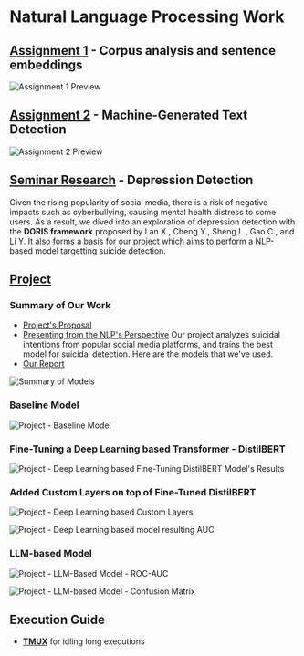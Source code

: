 # Natural Language Processing Work
## [Assignment 1](./Assignment%201/README.md) - Corpus analysis and sentence embeddings

![Assignment 1 Preview](asm1-preview.png)

## [Assignment 2](./Assignment%202/README.md) - Machine-Generated Text Detection

![Assignment 2 Preview](./Assignment%202/models_comparison.png)

## [Seminar Research](./Seminar%20Paper/Paper%20Presentation%20-%20Group%202.pdf) - Depression Detection
Given the rising popularity of social media, there is a risk of negative impacts such as cyberbullying, causing mental health distress to some users. As a result, we dived into an exploration of depression detection with the **DORIS framework** proposed by Lan X., Cheng Y., Sheng L., Gao C., and Li Y. It also forms a basis for our project which aims to perform a NLP-based model targetting suicide detection.

## [Project](./Project/README.md)
### Summary of Our Work
* [Project's Proposal](./Project/CSI5386_Natural_Language_Processing_Project_Proposal.pdf)
* [Presenting from the NLP's Perspective](./Project/Project%20Presentation%20-%20NLP%20Aspects.pdf)
Our project analyzes suicidal intentions from popular social media platforms, and trains the best model for suicidal detection. Here are the models that we've used. 
* [Our Report](./Project/CSI5386_NLP_Project_Report___Kelvin__Jenifer__Sabrina.pdf)

![Summary of Models](./Project/models_comparison.png)

### Baseline Model
![Project - Baseline Model](./Project/NLP%20Training/Results/baseline_auc_curve.png)

### Fine-Tuning a Deep Learning based Transformer - DistilBERT
![Project - Deep Learning based Fine-Tuning DistilBERT Model's Results](./Project/NLP%20Training/Results/Fine-tuned%20DistilBERT%20accuracy_fold_2.png)
### Added Custom Layers on top of Fine-Tuned DistilBERT
![Project - Deep Learning based Custom Layers](./Project/NLP%20Training/Results/Custom%20Layers_accuracy_fold_5.png)

![Project - Deep Learning based model resulting AUC](./Project/NLP%20Training/Results/model_2_deep_learning_auc_curve.png)

### LLM-based Model
![Project - LLM-Based Model - ROC-AUC](./Project/NLP%20Training/Results/ROC-deepseek.png)

![Project - LLM-based Model - Confusion Matrix](./Project/NLP%20Training/Results/deepseek_confusion_matrix.png)

## Execution Guide
* [**TMUX**](tmux.md) for idling long executions
